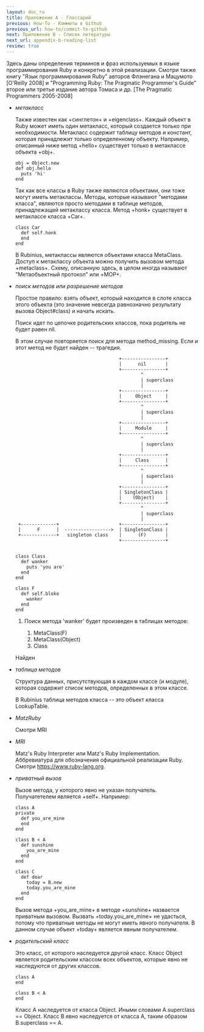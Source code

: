 ```yaml
---
layout: doc_ru
title: Приложение A - Глоссарий
previous: How-To - Коммиты в Github
previous_url: how-to/commit-to-github
next: Приложение B - Список литературы
next_url: appendix-b-reading-list
review: true
---
```


Здесь даны определения терминов и фраз используемых в языке программирования
Ruby и конкретно в этой реализации. Смотри также книгу "Язык программирования Ruby"
авторов Флэнегана и Мацумото [O'Reilly 2008] и "Programming Ruby: The Pragmatic
Programmer's Guide" второе или третье издание автора Томаса и др. [The Pragmatic
Programmers 2005-2008]


* _метакласс_

  Также известен как +синглетон+ и +eigenclass+. Каждый объект в Ruby может иметь
  один метакласс, который создается только при необходимости. Метакласс содержит
  таблицу методов и констант, которая принадлежит только определенному объекту.
  Например, описанный ниже метод +hello+ существует только в метаклассе объекта
  +obj+.

      obj = Object.new
      def obj.hello
        puts 'hi'
      end

  Так как все классы в Ruby также являются объектами, они тоже могут иметь
  метаклассы. Методы, которые называют "методами класса", являются просто
  методами в таблице методов, принадлежащей метаклассу класса. Метод +honk+
  существует в метаклассе класса +Car+.

      class Car
        def self.honk
        end
      end

  В Rubinius, метаклассы являются объектами класса MetaClass. Доступ к
  метаклассу объекта можно получить вызовом метода +metaclass+. Схему,
  описанную здесь, в целом иногда называют "Метаобъектный протокол"
  или +MOP+.


* _поиск методов или разрешение методов_

  Простое правило: взять объект, который находится в слоте класса этого
  объекта (это значение невсегда равнозначно результату вызова Object#class)
  и начать искать.

  Поиск идет по цепочке родительских классов, пока родитель не будет
  равен nil.

  В этом случае повторяется поиск для метода method_missing. Если и этот
  метод не будет найден -- трагедия.

                                            +----------------+
                                            |      nil       |
                                            +----------------+
                                                    ^
                                                    | superclass
                                                    |
                                            +----------------+
                                            |     Object     |
                                            +----------------+
                                                    ^
                                                    | superclass
                                                    |
                                            +----------------+
                                            |     Module     |
                                            +----------------+
                                                    ^
                                                    | superclass
                                                    |
                                            +----------------+
                                            |     Class      |
                                            +----------------+
                                                    ^
                                                    | superclass
                                                    |
                                            +----------------+
                                            | SingletonClass |
                                            |    (Object)    |
                                            +----------------+
                                                    ^
                                                    | superclass
                                                    |
       +-------------+                      +----------------+
       |      F      |  ----------------->  | SingletonClass |
       +-------------+   singleton class    |      (F)       |
                                            +----------------+


      class Class
        def wanker
          puts 'you are'
        end
      end

      class F
        def self.bloke
          wanker
        end
      end

  1. Поиск метода 'wanker' будет произведен в таблицах методов:

      1. MetaClass(F)
      1. MetaClass(Object)
      1. Class

  Найден


* _таблица методов_

  Структура данных, присутствующая в каждом классе (и модуле), которая содержит
  список методов, определенных в этом классе.

  В Rubinius таблица методов класса -- это объект класса LookupTable.


* _MatzRuby_

  Смотри MRI


* _MRI_

  Matz's Ruby Interpreter или Matz's Ruby Implementation. Аббревиатура для обозначения
  официальной реализации Ruby. Смотри <https://www.ruby-lang.org>.


* _приватный вызов_


  Вызов метода, у которого явно не указан получатель. Получатетелем является
  +self+. Например:

      class A
      private
        def you_are_mine
        end
      end

      class B < A
        def sunshine
          you_are_mine
        end
      end

      class C
        def dear
          today = B.new
          today.you_are_mine
        end
      end

  Вызов метода +you_are_mine+ в методе +sunshine+ назвается приватным вызовом.
  Вызвать +today.you_are_mine+ не удасться, потому что приватные методы не могут
  иметь явного получателя. В данном случае объект +today+ является явным
  получателем.


* _родительский класс_

  Это класс, от которого наследуется другой класс. Класс Object является
  родительским классом всех объектов, которые явно не наследуются от других
  классов.

      class A
      end

      class B < A
      end

  Класс A наследуется от класса Object. Иными словами A.superclass == Object.
  Класс B явно наследуется от класса A, таким образом B.superclass == A.
